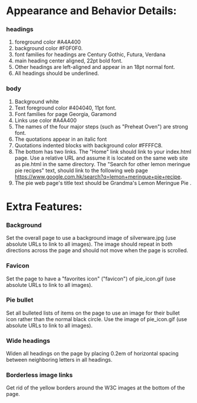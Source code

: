 # Appearance and Behavior Details:
### headings 
1.	foreground color #A4A400
2.	background color #F0F0F0. 
3.	font families for headings are Century Gothic, Futura, Verdana 
4.	main heading center aligned, 22pt bold font. 
5.	Other headings are left-aligned and appear in an 18pt normal font. 
6.	All headings should be underlined.

### body 
1.	Background white 
2.	Text foreground color #404040, 11pt font. 
3.	Font families for page Georgia, Garamond
4.	Links use color #A4A400
5.	The names of the four major steps (such as "Preheat Oven") are strong font. 
6.	The quotations appear in an italic font
7.	Quotations indented blocks with background color #FFFFC8. 
8.	The bottom has two links. The "Home" link should link to your index.html page. Use a relative URL and assume it is located on the same web site as pie.html in the same directory. The "Search for other lemon meringue pie recipes" text, should link to the following web page https://www.google.com.hk/search?q=lemon+meringue+pie+recipe.
9.	The pie web page's title text should be Grandma's Lemon Meringue Pie .

# Extra Features:
### Background
Set the overall page to use a background image of silverware.jpg (use absolute URLs to link to all images). The image should repeat in both directions across the page and should not move when the page is scrolled.

### Favicon
Set the page to have a "favorites icon" ("favicon") of pie_icon.gif (use absolute URLs to link to all images).

### Pie bullet
Set all bulleted lists of items on the page to use an image for their bullet icon rather than the normal black circle. Use the image of pie_icon.gif (use absolute URLs to link to all images).

### Wide headings
Widen all headings on the page by placing 0.2em of horizontal spacing between neighboring letters in all headings.

### Borderless image links
Get rid of the yellow borders around the W3C images at the bottom of the page.